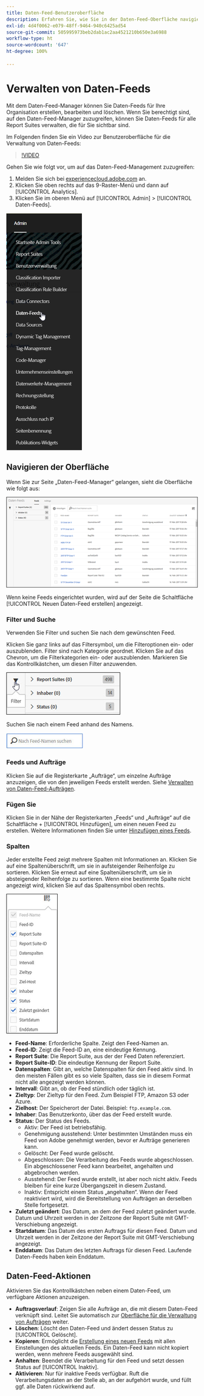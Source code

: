 ```yaml
---
title: Daten-Feed-Benutzeroberfläche
description: Erfahren Sie, wie Sie in der Daten-Feed-Oberfläche navigieren.
exl-id: 4d4f0062-e079-48ff-9464-940c6425ad54
source-git-commit: 505995973beb2dab1ac2aa4521210b650e3a6988
workflow-type: ht
source-wordcount: '647'
ht-degree: 100%

---
```


# Verwalten von Daten-Feeds

Mit dem Daten-Feed-Manager können Sie Daten-Feeds für Ihre Organisation erstellen, bearbeiten und löschen. Wenn Sie berechtigt sind, auf den Daten-Feed-Manager zuzugreifen, können Sie Daten-Feeds für alle Report Suites verwalten, die für Sie sichtbar sind.

Im Folgenden finden Sie ein Video zur Benutzeroberfläche für die Verwaltung von Daten-Feeds:

>[!VIDEO](https://video.tv.adobe.com/v/25452/?quality=12)

Gehen Sie wie folgt vor, um auf das Daten-Feed-Management zuzugreifen:

1. Melden Sie sich bei [experiencecloud.adobe.com](https://experiencecloud.adobe.com) an.
2. Klicken Sie oben rechts auf das 9-Raster-Menü und dann auf [!UICONTROL Analytics].
3. Klicken Sie im oberen Menü auf [!UICONTROL Admin] > [!UICONTROL Daten-Feeds].

![Daten-Feed-Menü](assets/AdminMenu.png)

## Navigieren der Oberfläche

Wenn Sie zur Seite „Daten-Feed-Manager“ gelangen, sieht die Oberfläche wie folgt aus:

![Datenfeeds](assets/feeds.png)

Wenn keine Feeds eingerichtet wurden, wird auf der Seite die Schaltfläche [!UICONTROL Neuen Daten-Feed erstellen] angezeigt.

### Filter und Suche

Verwenden Sie Filter und suchen Sie nach dem gewünschten Feed.

Klicken Sie ganz links auf das Filtersymbol, um die Filteroptionen ein- oder auszublenden. Filter sind nach Kategorie geordnet. Klicken Sie auf das Chevron, um die Filterkategorien ein- oder auszublenden. Markieren Sie das Kontrollkästchen, um diesen Filter anzuwenden.

![Filter](assets/filters.jpg)

Suchen Sie nach einem Feed anhand des Namens.

![Durchsuchen](assets/search.jpg)

### Feeds und Aufträge

Klicken Sie auf die Registerkarte „Aufträge“, um einzelne Aufträge anzuzeigen, die von den jeweiligen Feeds erstellt werden. Siehe [Verwalten von Daten-Feed-Aufträgen](df-manage-jobs.md).

### Fügen Sie

Klicken Sie in der Nähe der Registerkarten „Feeds“ und „Aufträge“ auf die Schaltfläche + [!UICONTROL Hinzufügen], um einen neuen Feed zu erstellen. Weitere Informationen finden Sie unter [Hinzufügen eines Feeds](create-feed.md).

### Spalten

Jeder erstellte Feed zeigt mehrere Spalten mit Informationen an. Klicken Sie auf eine Spaltenüberschrift, um sie in aufsteigender Reihenfolge zu sortieren. Klicken Sie erneut auf eine Spaltenüberschrift, um sie in absteigender Reihenfolge zu sortieren. Wenn eine bestimmte Spalte nicht angezeigt wird, klicken Sie auf das Spaltensymbol oben rechts.

![Spaltensymbol](assets/cols.jpg)

* **Feed-Name**: Erforderliche Spalte. Zeigt den Feed-Namen an.
* **Feed-ID**: Zeigt die Feed-ID an, eine eindeutige Kennung.
* **Report Suite**: Die Report Suite, aus der der Feed Daten referenziert.
* **Report Suite-ID**: Die eindeutige Kennung der Report Suite.
* **Datenspalten**: Gibt an, welche Datenspalten für den Feed aktiv sind. In den meisten Fällen gibt es so viele Spalten, dass sie in diesem Format nicht alle angezeigt werden können.
* **Intervall**: Gibt an, ob der Feed stündlich oder täglich ist.
* **Zieltyp**: Der Zieltyp für den Feed. Zum Beispiel FTP, Amazon S3 oder Azure.
* **Zielhost**: Der Speicherort der Datei. Beispiel: `ftp.example.com`.
* **Inhaber**: Das Benutzerkonto, über das der Feed erstellt wurde.
* **Status:** Der Status des Feeds.
   * Aktiv: Der Feed ist betriebsfähig.
   * Genehmigung ausstehend: Unter bestimmten Umständen muss ein Feed von Adobe genehmigt werden, bevor er Aufträge generieren kann.
   * Gelöscht: Der Feed wurde gelöscht.
   * Abgeschlossen: Die Verarbeitung des Feeds wurde abgeschlossen. Ein abgeschlossener Feed kann bearbeitet, angehalten und abgebrochen werden.
   * Ausstehend: Der Feed wurde erstellt, ist aber noch nicht aktiv. Feeds bleiben für eine kurze Übergangszeit in diesem Zustand.
   * Inaktiv: Entspricht einem Status „angehalten“. Wenn der Feed reaktiviert wird, wird die Bereitstellung von Aufträgen an derselben Stelle fortgesetzt.
* **Zuletzt geändert**: Das Datum, an dem der Feed zuletzt geändert wurde. Datum und Uhrzeit werden in der Zeitzone der Report Suite mit GMT-Verschiebung angezeigt.
* **Startdatum**: Das Datum des ersten Auftrags für diesen Feed. Datum und Uhrzeit werden in der Zeitzone der Report Suite mit GMT-Verschiebung angezeigt.
* **Enddatum**: Das Datum des letzten Auftrags für diesen Feed. Laufende Daten-Feeds haben kein Enddatum.

## Daten-Feed-Aktionen

Aktivieren Sie das Kontrollkästchen neben einem Daten-Feed, um verfügbare Aktionen anzuzeigen.

* **Auftragsverlauf**: Zeigen Sie alle Aufträge an, die mit diesem Daten-Feed verknüpft sind. Leitet Sie automatisch zur [Oberfläche für die Verwaltung von Aufträgen](df-manage-jobs.md) weiter.
* **Löschen**: Löscht den Daten-Feed und ändert dessen Status zu [!UICONTROL Gelöscht].
* **Kopieren**: Ermöglicht die [Erstellung eines neuen Feeds](create-feed.md) mit allen Einstellungen des aktuellen Feeds. Ein Daten-Feed kann nicht kopiert werden, wenn mehrere Feeds ausgewählt sind.
* **Anhalten**: Beendet die Verarbeitung für den Feed und setzt dessen Status auf [!UICONTROL Inaktiv].
* **Aktivieren**: Nur für inaktive Feeds verfügbar. Ruft die Verarbeitungsdaten an der Stelle ab, an der aufgehört wurde, und füllt ggf. alle Daten rückwirkend auf.
